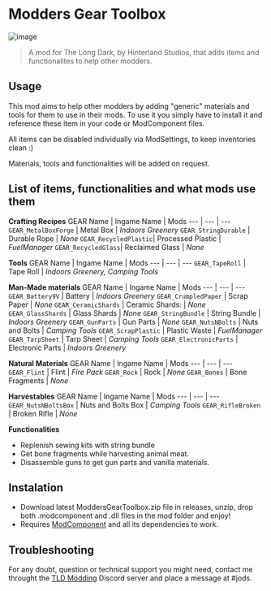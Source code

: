 # Modders Gear Toolbox

![image](https://github.com/Jods-Its/Modders-Gear-Toolbox/blob/main/IMGS/MGTCover.png)

> A mod for The Long Dark, by Hinterland Studios, that adds items and functionalites to help other modders.

## Usage

This mod aims to help other modders by adding "generic" materials and tools for them to use in their mods. To use it you simply have to install it and reference these item in your code or ModComponent files.

All items can be disabled individually via ModSettings, to keep inventories clean :)

Materials, tools and functionalities will be added on request.

## List of items, functionalities and what mods use them

**Crafting Recipes**
GEAR Name | Ingame Name | Mods
--- | --- | ---
`GEAR_MetalBoxForge` | Metal Box | *Indoors Greenery*
`GEAR_StringDurable` | Durable Rope | *None*
`GEAR_RecycledPlastic`| Processed Plastic | *FuelManager*
`GEAR_RecycledGlass`| Reclaimed Glass | *None*

**Tools**
GEAR Name | Ingame Name | Mods
--- | --- | ---
`GEAR_TapeRoll` | Tape Roll | *Indoors Greenery, Camping Tools*

**Man-Made materials**
GEAR Name | Ingame Name | Mods
--- | --- | ---
`GEAR_Battery9V` | Battery | *Indoors Greenery*
`GEAR_CrumpledPaper` | Scrap Paper | *None*
`GEAR_CeramicShards` | Ceramic Shards: | *None*
`GEAR_GlassShards` | Glass Shards | *None*
`GEAR_StringBundle` | String Bundle | *Indoors Greenery*
`GEAR_GunParts` | Gun Parts | *None*
`GEAR_NutsNBolts` | Nuts and Bolts | *Camping Tools*
`GEAR_ScrapPlastic` | Plastic Waste | *FuelManager*
`GEAR_TarpSheet` | Tarp Sheet | *Camping Tools*
`GEAR_ElectronicParts` | Electronic Parts | *Indoors Greenery*

**Natural Materials**
GEAR Name | Ingame Name | Mods
--- | --- | ---
`GEAR_Flint` | Flint | *Fire Pack*
`GEAR_Rock` | Rock | *None*
`GEAR_Bones` | Bone Fragments | *None*

**Harvestables**
GEAR Name | Ingame Name | Mods
--- | --- | ---
`GEAR_NutsNBoltsBox` | Nuts and Bolts Box | *Camping Tools*
`GEAR_RifleBroken` | Broken Rifle | *None*

**Functionalities**
* Replenish sewing kits with string bundle
* Get bone fragments while harvesting animal meat.
* Disassemble guns to get gun parts and vanilla materials.

## Instalation
 * Download latest ModdersGearToolbox.zip file in releases, unzip, drop both .modcomponent and .dll files in the mod folder and enjoy!
 * Requires [ModComponent](https://github.com/dommrogers/ModComponent) and all its dependencies to work.

## Troubleshooting

For any doubt, question or technical support you might need, contact me throught the [TLD Modding](https://discord.com/invite/nb2jQez) Discord server and place a message at #jods.
